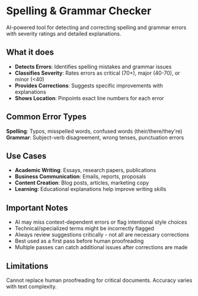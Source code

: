 # Spelling & Grammar Checker

AI-powered tool for detecting and correcting spelling and grammar errors with severity ratings and detailed explanations.

## What it does

- **Detects Errors**: Identifies spelling mistakes and grammar issues
- **Classifies Severity**: Rates errors as critical (70+), major (40-70), or minor (<40)
- **Provides Corrections**: Suggests specific improvements with explanations
- **Shows Location**: Pinpoints exact line numbers for each error

## Common Error Types

**Spelling**: Typos, misspelled words, confused words (their/there/they're)
**Grammar**: Subject-verb disagreement, wrong tenses, punctuation errors

## Use Cases

- **Academic Writing**: Essays, research papers, publications
- **Business Communication**: Emails, reports, proposals  
- **Content Creation**: Blog posts, articles, marketing copy
- **Learning**: Educational explanations help improve writing skills

## Important Notes

- AI may miss context-dependent errors or flag intentional style choices
- Technical/specialized terms might be incorrectly flagged
- Always review suggestions critically - not all are necessary corrections
- Best used as a first pass before human proofreading
- Multiple passes can catch additional issues after corrections are made

## Limitations

Cannot replace human proofreading for critical documents. Accuracy varies with text complexity.